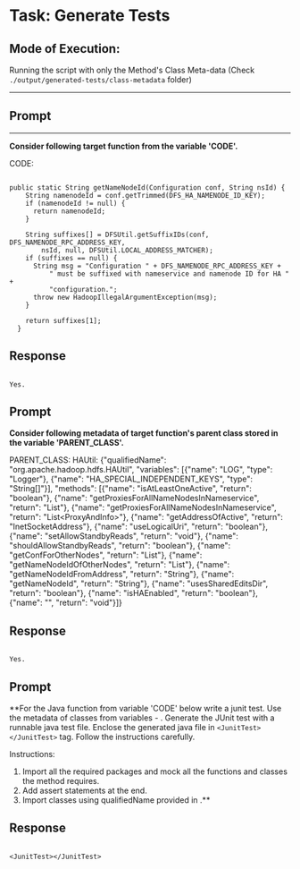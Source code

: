 # Task: Generate Tests

## Mode of Execution:

Running the script with only the Method's Class Meta-data (Check `./output/generated-tests/class-metadata` folder)

---

## Prompt

****

**Consider following target function from the variable 'CODE'.**

CODE:

```

public static String getNameNodeId(Configuration conf, String nsId) {
    String namenodeId = conf.getTrimmed(DFS_HA_NAMENODE_ID_KEY);
    if (namenodeId != null) {
      return namenodeId;
    }
    
    String suffixes[] = DFSUtil.getSuffixIDs(conf, DFS_NAMENODE_RPC_ADDRESS_KEY,
        nsId, null, DFSUtil.LOCAL_ADDRESS_MATCHER);
    if (suffixes == null) {
      String msg = "Configuration " + DFS_NAMENODE_RPC_ADDRESS_KEY + 
          " must be suffixed with nameservice and namenode ID for HA " +
          "configuration.";
      throw new HadoopIllegalArgumentException(msg);
    }
    
    return suffixes[1];
  }

```

## Response

```

Yes.

```

## Prompt

**Consider following metadata of target function's parent class stored in the variable 'PARENT_CLASS'.**


PARENT_CLASS: 
HAUtil: {"qualifiedName": "org.apache.hadoop.hdfs.HAUtil", "variables": [{"name": "LOG", "type": "Logger"}, {"name": "HA_SPECIAL_INDEPENDENT_KEYS", "type": "String[]"}], "methods": [{"name": "isAtLeastOneActive", "return": "boolean"}, {"name": "getProxiesForAllNameNodesInNameservice", "return": "List<ClientProtocol>"}, {"name": "getProxiesForAllNameNodesInNameservice", "return": "List<ProxyAndInfo<T>>"}, {"name": "getAddressOfActive", "return": "InetSocketAddress"}, {"name": "useLogicalUri", "return": "boolean"}, {"name": "setAllowStandbyReads", "return": "void"}, {"name": "shouldAllowStandbyReads", "return": "boolean"}, {"name": "getConfForOtherNodes", "return": "List<Configuration>"}, {"name": "getNameNodeIdOfOtherNodes", "return": "List<String>"}, {"name": "getNameNodeIdFromAddress", "return": "String"}, {"name": "getNameNodeId", "return": "String"}, {"name": "usesSharedEditsDir", "return": "boolean"}, {"name": "isHAEnabled", "return": "boolean"}, {"name": "<clinit>", "return": "void"}]}

## Response

```

Yes.

```

## Prompt

**For the Java function from variable 'CODE' below write a junit test. Use the metadata of classes from variables - <META-DATA>. Generate the JUnit test with a runnable java test file. Enclose the generated java file in `<JunitTest></JunitTest>` tag. Follow the instructions carefully. 

Instructions: 
1. Import all the required packages and mock all the functions and classes the method requires. 
2. Add assert statements at the end. 
3. Import classes using qualifiedName provided in <META-DATA>.**

## Response

```

<JunitTest></JunitTest>

```